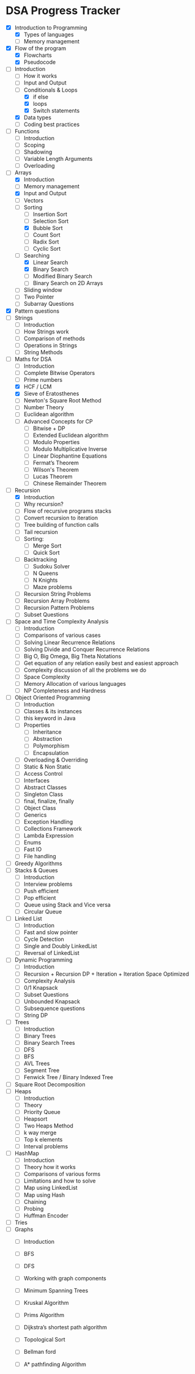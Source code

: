 # DSA Progress Tracker
- [x] Introduction to Programming
  - [x] Types of languages
  - [ ] Memory management
- [x] Flow of the program
  - [x] Flowcharts
  - [x] Pseudocode
- [ ] Introduction
  - [ ] How it works
  - [ ] Input and Output
  - [ ] Conditionals & Loops
    - [x] if else
    - [x] loops
    - [x] Switch statements
  - [x] Data types
  - [ ] Coding best practices
- [ ] Functions
  - [ ] Introduction
  - [ ] Scoping
  - [ ] Shadowing
  - [ ] Variable Length Arguments
  - [ ] Overloading
- [ ] Arrays
  - [x] Introduction
  - [ ] Memory management
  - [x] Input and Output
  - [ ] Vectors
  - [ ] Sorting
    - [ ] Insertion Sort
    - [ ] Selection Sort
    - [x] Bubble Sort
    - [ ] Count Sort
    - [ ] Radix Sort
    - [ ] Cyclic Sort
  - [ ] Searching
    - [x] Linear Search
    - [x] Binary Search
    - [ ] Modified Binary Search
    - [ ] Binary Search on 2D Arrays
  - [ ] Sliding window
  - [ ] Two Pointer
  - [ ] Subarray Questions
- [x] Pattern questions
- [ ] Strings
  - [ ] Introduction
  - [ ] How Strings work
  - [ ] Comparison of methods
  - [ ] Operations in Strings
  - [ ] String Methods
- [ ] Maths for DSA
  - [ ] Introduction
  - [ ] Complete Bitwise Operators
  - [ ] Prime numbers
  - [x] HCF / LCM
  - [x] Sieve of Eratosthenes
  - [ ] Newton's Square Root Method
  - [ ] Number Theory
  - [ ] Euclidean algorithm
  - [ ] Advanced Concepts for CP
    - [ ] Bitwise + DP
    - [ ] Extended Euclidean algorithm
    - [ ] Modulo Properties
    - [ ] Modulo Multiplicative Inverse
    - [ ] Linear Diophantine Equations
    - [ ] Fermat’s Theorem
    - [ ] Wilson's Theorem
    - [ ] Lucas Theorem
    - [ ] Chinese Remainder Theorem
- [ ] Recursion
  - [x] Introduction
  - [ ] Why recursion?
  - [ ] Flow of recursive programs stacks
  - [ ] Convert recursion to iteration
  - [ ] Tree building of function calls
  - [ ] Tail recursion
  - [ ] Sorting:
    - [ ] Merge Sort
    - [ ] Quick Sort
  - [ ] Backtracking
    - [ ] Sudoku Solver
    - [ ] N Queens
    - [ ] N Knights
    - [ ] Maze problems
  - [ ] Recursion String Problems
  - [ ] Recursion Array Problems
  - [ ] Recursion Pattern Problems
  - [ ] Subset Questions
- [ ] Space and Time Complexity Analysis
  - [ ] Introduction
  - [ ] Comparisons of various cases
  - [ ] Solving Linear Recurrence Relations
  - [ ] Solving Divide and Conquer Recurrence Relations
  - [ ] Big O, Big Omega, Big Theta Notations
  - [ ] Get equation of any relation easily best and easiest approach
  - [ ] Complexity discussion of all the problems we do
  - [ ] Space Complexity
  - [ ] Memory Allocation of various languages
  - [ ] NP Completeness and Hardness
- [ ] Object Oriented Programming
  - [ ] Introduction
  - [ ] Classes & its instances
  - [ ] this keyword in Java
  - [ ] Properties
    - [ ] Inheritance
    - [ ] Abstraction
    - [ ] Polymorphism
    - [ ] Encapsulation
  - [ ] Overloading & Overriding
  - [ ] Static & Non Static
  - [ ] Access Control
  - [ ] Interfaces
  - [ ] Abstract Classes
  - [ ] Singleton Class
  - [ ] final, finalize, finally
  - [ ] Object Class
  - [ ] Generics
  - [ ] Exception Handling
  - [ ] Collections Framework
  - [ ] Lambda Expression
  - [ ] Enums
  - [ ] Fast IO
  - [ ] File handling
- [ ] Greedy Algorithms
- [ ] Stacks & Queues
  - [ ] Introduction
  - [ ] Interview problems
  - [ ] Push efficient
  - [ ] Pop efficient
  - [ ] Queue using Stack and Vice versa
  - [ ] Circular Queue
- [ ] Linked List
  - [ ] Introduction
  - [ ] Fast and slow pointer
  - [ ] Cycle Detection
  - [ ] Single and Doubly LinkedList
  - [ ] Reversal of LinkedList
- [ ] Dynamic Programming
  - [ ] Introduction
  - [ ] Recursion + Recursion DP + Iteration + Iteration Space Optimized
  - [ ] Complexity Analysis
  - [ ] 0/1 Knapsack
  - [ ] Subset Questions
  - [ ] Unbounded Knapsack
  - [ ] Subsequence questions
  - [ ] String DP
- [ ] Trees
  - [ ] Introduction
  - [ ] Binary Trees
  - [ ] Binary Search Trees
  - [ ] DFS
  - [ ] BFS
  - [ ] AVL Trees
  - [ ] Segment Tree
  - [ ] Fenwick Tree / Binary Indexed Tree
- [ ] Square Root Decomposition
- [ ] Heaps
  - [ ] Introduction
  - [ ] Theory
  - [ ] Priority Queue
  - [ ] Heapsort
  - [ ] Two Heaps Method
  - [ ] k way merge
  - [ ] Top k elements
  - [ ] Interval problems
- [ ] HashMap
  - [ ] Introduction
  - [ ] Theory how it works
  - [ ] Comparisons of various forms
  - [ ] Limitations and how to solve
  - [ ] Map using LinkedList
  - [ ] Map using Hash
  - [ ] Chaining
  - [ ] Probing
  - [ ] Huffman Encoder
- [ ] Tries
- [ ] Graphs
  - [ ] Introduction
  - [ ] BFS
  - [ ] DFS
  - [ ] Working with graph components
  - [ ] Minimum Spanning Trees
  - [ ] Kruskal Algorithm
  - [ ] Prims Algorithm
  - [ ] Dijkstra’s shortest path algorithm
  - [ ] Topological Sort
  - [ ] Bellman ford
  - [ ] A* pathfinding Algorithm

